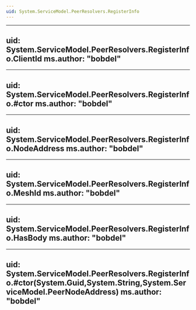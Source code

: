 ```yaml
---
uid: System.ServiceModel.PeerResolvers.RegisterInfo
---
```


---
uid: System.ServiceModel.PeerResolvers.RegisterInfo.ClientId
ms.author: "bobdel"
---

---
uid: System.ServiceModel.PeerResolvers.RegisterInfo.#ctor
ms.author: "bobdel"
---

---
uid: System.ServiceModel.PeerResolvers.RegisterInfo.NodeAddress
ms.author: "bobdel"
---

---
uid: System.ServiceModel.PeerResolvers.RegisterInfo.MeshId
ms.author: "bobdel"
---

---
uid: System.ServiceModel.PeerResolvers.RegisterInfo.HasBody
ms.author: "bobdel"
---

---
uid: System.ServiceModel.PeerResolvers.RegisterInfo.#ctor(System.Guid,System.String,System.ServiceModel.PeerNodeAddress)
ms.author: "bobdel"
---

